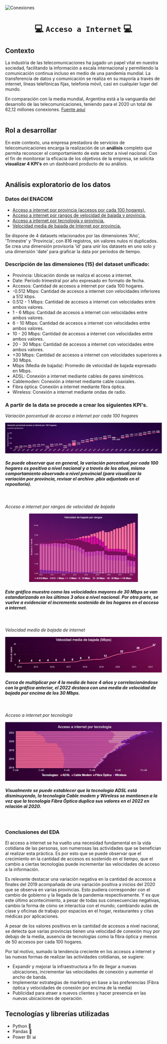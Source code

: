 ![Conexiones](https://resizer.iproimg.com/unsafe/880x/filters:format(webp)/https://assets.iprofesional.com/assets/jpg/2021/09/522982.jpg)


# <h1 align="center">:computer: **`Acceso a Internet`** :computer:</h1>

## **Contexto**
La industria de las telecomunicaciones ha jugado un papel vital en nuestra sociedad, facilitando la información a escala internacional y permitiendo la comunicación continua incluso en medio de una pandemia mundial. La transferencia de datos y comunicación se realiza en su mayoría a través de internet, líneas telefónicas fijas, telefonía móvil, casi en cualquier lugar del mundo. 

En comparación con la media mundial, Argentina está a la vanguardia del desarrollo de las telecomunicaciones, teniendo para el 2020 un total de 62,12 millones conexiones. [Fuente aquí](https://www.datosmundial.com/america/argentina/telecomunicacion.php)
<br></br>

## **Rol a desarrollar**

En este contexto, una empresa prestadora de servicios de telecomunicaciones encarga la realización de un **análisis** completo que permita reconocer el comportamiento de este sector a nivel nacional. Con el fin de monitorear la eficacia de los objetivos de la empresa, se solicita **visualizar 4 KPI's** en un dashboard producto de su análisis.
<br></br>

## **Análisis exploratorio de los datos**
### Datos del ENACOM
- [Acceso a internet por provincia (accesos por cada 100 hogares).](https://datosabiertos.enacom.gob.ar/dataviews/240980/penetracion-del-internet-fijo-por-provincia-accesos-por-cada-100-hogares/)
- [Acceso a internet por rangos de velocidad de bajada y provincia.](https://datosabiertos.enacom.gob.ar/dataviews/240904/acceso-a-internet-fijo-por-rangos-de-velocidad-de-bajada-y-provincia/)
- [Acceso a internet por tecnología y provincia.](https://datosabiertos.enacom.gob.ar/dataviews/240898/acceso-a-internet-fijo-por-tecnologia-y-provincia/)
- [Velocidad media de bajada de Internet por provincia.](https://datosabiertos.enacom.gob.ar/dataviews/245546/velocidad-media-de-bajada-de-internet-fijo-por-provincia/)

Se dispone de 4 datasets relacionados por las dimensiones 'Año', 'Trimestre' y 'Provincia', con 816 registros, sin valores nulos ni duplicados. Se crea una dimensión provisoria 'id' para unir los datasets en uno solo y una dimensión 'date' para graficar la data por períodos de tiempo.

### Descripción de las dimensiones (15) del dataset unificado:
- Provincia: Ubicación donde se realiza el acceso a internet.
- Date: Período trimestral por año expresado en formato de fecha.
- Accesos: Cantidad de accesos a internet por cada 100 hogares.
- -0.512 Mbps: Cantidad de accesos a internet con velocidades inferiores a 512 kbps.
- 0.512 - 1 Mbps: Cantidad de accesos a internet con velocidades entre ambos valores.
- 1 - 6 Mbps: Cantidad de accesos a internet con velocidades entre ambos valores.
- 6 - 10 Mbps: Cantidad de accesos a internet con velocidades entre ambos valores.
- 10 - 20 Mbps: Cantidad de accesos a internet con velocidades entre ambos valores.
- 20 - 30 Mbps: Cantidad de accesos a internet con velocidades entre ambos valores.
- +30 Mbps: Cantidad de accesos a internet con velocidades superiores a 30 Mbps.
- Mbps (Media de bajada): Promedio de velocidad de bajada expresado en Mbps.
- ADSL: Conexión a internet mediante cables de pares simétricos.
- Cablemoden: Conexión a internet mediante cable coaxiales.
- Fibra óptica: Conexión a internet mediante fibra óptica.
- Wireless: Conexión a internet mediante ondas de radio.

### A partir de la data se procede a crear los siguientes KPI's.

*Variación porcentual de acceso a internet por cada 100 hogares*

<img src="src\variacion_porcentual_100_hogares.jpg">

##### Se puede observar que en general, la variación porcentual por cada 100 hogares es positiva a nivel nacional y a través de los años, mismo comportamiento observado a nivel provincial (para visualizar la variación por provincia, revisar el archivo .pbix adjuntado en el repositorio).
<br>

*Acceso a internet por rangos de velocidad de bajada*
<p align="center">
<img src="src\velocidad_bajada_por_rangos.jpg" alt="drawing" width="350">

##### Este gráfico muestra como las velocidades mayores de 30 Mbps se van estandarizando en los últimos 3 años a nivel nacional. Por otra parte, se vuelve a evidenciar el incremento sostenido de los hogares en el acceso a internet.  
<br>

*Velocidad media de bajada de internet*

<img src="src\velocidad_media_bajada.jpg">

##### Cerca de multiplicar por 4 la media de hace 4 años y correlacionándose con la gráfica anterior, el 2022 destaca con una media de velocidad de bajada por encima de los 30 Mbps.
<br>

*Acceso a internet por tecnología*

<img src="src\acceso_por_tecnologia.jpg">

##### Visualmente se puede establecer que la tecnología ADSL está disminuyendo, la tecnología Cable modem y Wireless se mantienen a la vez que la tecnología Fibra Óptica duplica sus valores en el 2022 en relación al 2020.  
<br>

### Conclusiones del EDA
El acceso a internet se ha vuelto una necesidad fundamental en la vida cotidiana de las personas, son numerosas las actividades que se benefician al realizar esta práctica. Es por esto que se puede observar que el crecimiento en la cantidad de accesos es sostenido en el tiempo, que el cambio a ciertas tecnologías puede incrementar las velocidades de acceso a la información.

Es relevante destacar una variación negativa en la cantidad de accesos a finales del 2019 acompañada de una variación positiva a inicios del 2020 que se observa en varias provincias. Esto pudiera corresponder con el cambio de gobierno y la llegada de la pandemia respectivamente. Y es que este último acontecimiento, a pesar de todas sus consecuencias negativas, cambio la forma de cómo se interactúa con el mundo; cambiando aulas de clase y oficinas de trabajo por espacios en el hogar, restaurantes y citas médicas por aplicaciones. 

A pesar de los valores positivos en la cantidad de accesos a nivel nacional, se detecta que varias provincias tienen una velocidad de conexión muy por debajo de la media, ausencia de tecnologías como la fibra óptica y menos de 50 accesos por cada 100 hogares. 

Por tal motivo, sumado la tendencia creciente en los accesos a internet y las nuevas formas de realizar las actividades cotidianas, se sugiere:
- Expandir y mejorar la infraestructura a fin de llegar a nuevas ubicaciones, incrementar las velocidades de conexión y aumentar el ancho de banda.
- Implementar estrategias de marketing en base a las preferencias (Fibra óptica y velocidades de conexión por encima de la media)
- Publicidad para atraer a nuevos clientes y hacer presencia en las nuevas ubicaciones de operación.

## Tecnologías y librerías utilizadas
- Python :snake:
- Pandas :panda_face:
- Power BI :bar_chart: